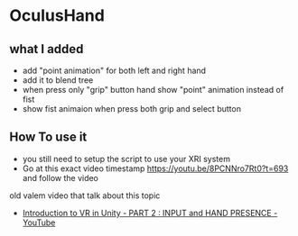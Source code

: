 # OculusHand
## what I added
- add "point animation" for both left and right hand 
- add it to blend tree
- when press only "grip" button hand show "point" animation instead of fist
- show fist animaion when press both grip and select button

## How To use it 
- you still need to setup the script to use your XRI system
- Go at this exact video timestamp https://youtu.be/8PCNNro7Rt0?t=693 and follow the video



old valem video that talk about this topic
- [Introduction to VR in Unity - PART 2 : INPUT and HAND PRESENCE - YouTube](https://www.youtube.com/watch?v=VdT0zMcggTQ&t=1s)
